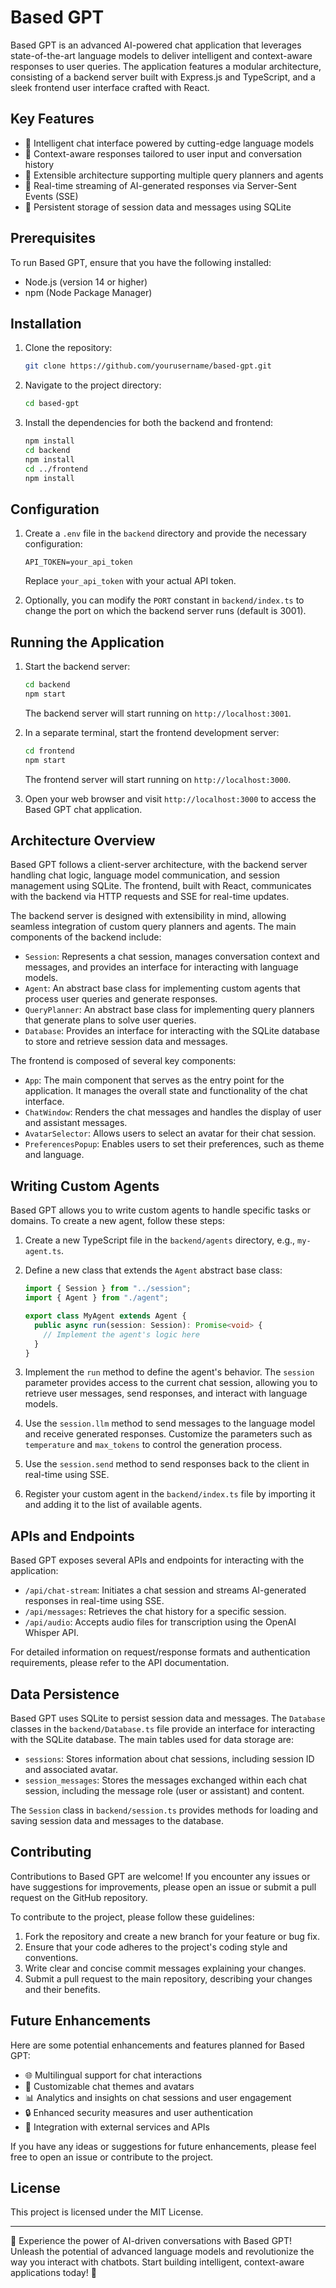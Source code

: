 # Based GPT

Based GPT is an advanced AI-powered chat application that leverages state-of-the-art language models to deliver intelligent and context-aware responses to user queries. The application features a modular architecture, consisting of a backend server built with Express.js and TypeScript, and a sleek frontend user interface crafted with React.

## Key Features

- 🧠 Intelligent chat interface powered by cutting-edge language models
- 🎯 Context-aware responses tailored to user input and conversation history
- 🧩 Extensible architecture supporting multiple query planners and agents
- 🌊 Real-time streaming of AI-generated responses via Server-Sent Events (SSE)
- 💾 Persistent storage of session data and messages using SQLite

## Prerequisites

To run Based GPT, ensure that you have the following installed:

- Node.js (version 14 or higher)
- npm (Node Package Manager)

## Installation

1. Clone the repository:

   ```bash
   git clone https://github.com/yourusername/based-gpt.git
   ```

2. Navigate to the project directory:

   ```bash
   cd based-gpt
   ```

3. Install the dependencies for both the backend and frontend:

   ```bash
   npm install
   cd backend
   npm install
   cd ../frontend
   npm install
   ```

## Configuration

1. Create a `.env` file in the `backend` directory and provide the necessary configuration:

   ```
   API_TOKEN=your_api_token
   ```

   Replace `your_api_token` with your actual API token.

2. Optionally, you can modify the `PORT` constant in `backend/index.ts` to change the port on which the backend server runs (default is 3001).

## Running the Application

1. Start the backend server:

   ```bash
   cd backend
   npm start
   ```

   The backend server will start running on `http://localhost:3001`.

2. In a separate terminal, start the frontend development server:

   ```bash
   cd frontend
   npm start
   ```

   The frontend server will start running on `http://localhost:3000`.

3. Open your web browser and visit `http://localhost:3000` to access the Based GPT chat application.

## Architecture Overview

Based GPT follows a client-server architecture, with the backend server handling chat logic, language model communication, and session management using SQLite. The frontend, built with React, communicates with the backend via HTTP requests and SSE for real-time updates.

The backend server is designed with extensibility in mind, allowing seamless integration of custom query planners and agents. The main components of the backend include:

- `Session`: Represents a chat session, manages conversation context and messages, and provides an interface for interacting with language models.
- `Agent`: An abstract base class for implementing custom agents that process user queries and generate responses.
- `QueryPlanner`: An abstract base class for implementing query planners that generate plans to solve user queries.
- `Database`: Provides an interface for interacting with the SQLite database to store and retrieve session data and messages.

The frontend is composed of several key components:

- `App`: The main component that serves as the entry point for the application. It manages the overall state and functionality of the chat interface.
- `ChatWindow`: Renders the chat messages and handles the display of user and assistant messages.
- `AvatarSelector`: Allows users to select an avatar for their chat session.
- `PreferencesPopup`: Enables users to set their preferences, such as theme and language.

## Writing Custom Agents

Based GPT allows you to write custom agents to handle specific tasks or domains. To create a new agent, follow these steps:

1. Create a new TypeScript file in the `backend/agents` directory, e.g., `my-agent.ts`.

2. Define a new class that extends the `Agent` abstract base class:

   ```typescript
   import { Session } from "../session";
   import { Agent } from "./agent";

   export class MyAgent extends Agent {
     public async run(session: Session): Promise<void> {
       // Implement the agent's logic here
     }
   }
   ```

3. Implement the `run` method to define the agent's behavior. The `session` parameter provides access to the current chat session, allowing you to retrieve user messages, send responses, and interact with language models.

4. Use the `session.llm` method to send messages to the language model and receive generated responses. Customize the parameters such as `temperature` and `max_tokens` to control the generation process.

5. Use the `session.send` method to send responses back to the client in real-time using SSE.

6. Register your custom agent in the `backend/index.ts` file by importing it and adding it to the list of available agents.

## APIs and Endpoints

Based GPT exposes several APIs and endpoints for interacting with the application:

- `/api/chat-stream`: Initiates a chat session and streams AI-generated responses in real-time using SSE.
- `/api/messages`: Retrieves the chat history for a specific session.
- `/api/audio`: Accepts audio files for transcription using the OpenAI Whisper API.

For detailed information on request/response formats and authentication requirements, please refer to the API documentation.

## Data Persistence

Based GPT uses SQLite to persist session data and messages. The `Database` classes in the `backend/Database.ts` file provide an interface for interacting with the SQLite database. The main tables used for data storage are:

- `sessions`: Stores information about chat sessions, including session ID and associated avatar.
- `session_messages`: Stores the messages exchanged within each chat session, including the message role (user or assistant) and content.

The `Session` class in `backend/session.ts` provides methods for loading and saving session data and messages to the database.

## Contributing

Contributions to Based GPT are welcome! If you encounter any issues or have suggestions for improvements, please open an issue or submit a pull request on the GitHub repository.

To contribute to the project, please follow these guidelines:

1. Fork the repository and create a new branch for your feature or bug fix.
2. Ensure that your code adheres to the project's coding style and conventions.
3. Write clear and concise commit messages explaining your changes.
4. Submit a pull request to the main repository, describing your changes and their benefits.

## Future Enhancements

Here are some potential enhancements and features planned for Based GPT:

- 🌐 Multilingual support for chat interactions
- 🎨 Customizable chat themes and avatars
- 📊 Analytics and insights on chat sessions and user engagement
- 🔒 Enhanced security measures and user authentication
- 🤝 Integration with external services and APIs

If you have any ideas or suggestions for future enhancements, please feel free to open an issue or contribute to the project.

## License

This project is licensed under the MIT License.

---

🚀 Experience the power of AI-driven conversations with Based GPT! Unleash the potential of advanced language models and revolutionize the way you interact with chatbots. Start building intelligent, context-aware applications today! 🌟
